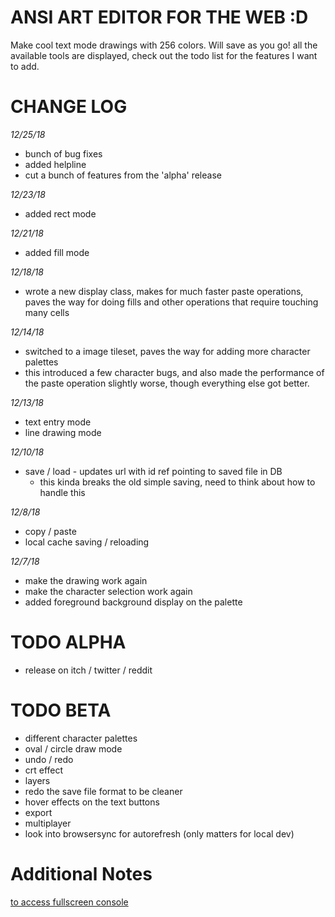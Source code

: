 ANSI ART EDITOR FOR THE WEB :D
===============================

Make cool text mode drawings with 256 colors. Will save as you go! all the available tools are displayed, check out the todo list for the features I want to add.

CHANGE LOG
==========
*12/25/18*
- bunch of bug fixes
- added helpline
- cut a bunch of features from the 'alpha' release

*12/23/18*
- added rect mode

*12/21/18*
- added fill mode

*12/18/18*
- wrote a new display class, makes for much faster paste operations, paves the way for doing fills and other operations that require touching many cells

*12/14/18*
- switched to a image tileset, paves the way for adding more character palettes
- this introduced a few character bugs, and also made the performance of the paste operation slightly worse, though everything else got better.

*12/13/18*
- text entry mode
- line drawing mode

*12/10/18*
- save / load - updates url with id ref pointing to saved file in DB
  - this kinda breaks the old simple saving, need to think about how to handle this

*12/8/18*
- copy / paste
- local cache saving / reloading

*12/7/18*
- make the drawing work again
- make the character selection work again
- added foreground background display on the palette

TODO ALPHA
==========
- release on itch / twitter / reddit

TODO BETA
=========
- different character palettes
- oval / circle draw mode
- undo / redo
- crt effect
- layers
- redo the save file format to be cleaner
- hover effects on the text buttons
- export
- multiplayer
- look into browsersync for autorefresh (only matters for local dev)


Additional Notes
================
[to access fullscreen console](https://glitch.com/edit/console.html?asc-paint)